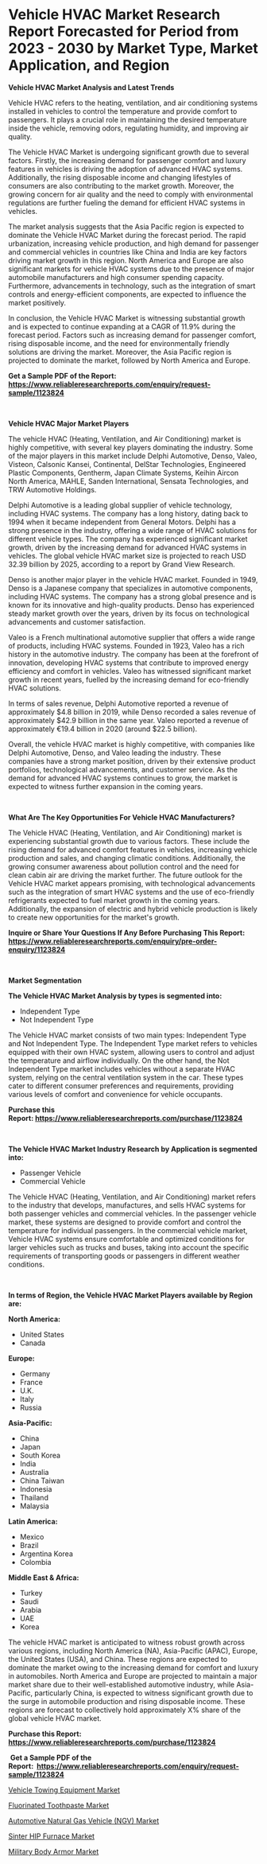 <p><h1>Vehicle HVAC Market Research Report Forecasted for Period from 2023 -  2030 by Market Type, Market Application, and Region</h1></p><p><strong>Vehicle HVAC Market Analysis and Latest Trends</strong></p>
<p><p>Vehicle HVAC refers to the heating, ventilation, and air conditioning systems installed in vehicles to control the temperature and provide comfort to passengers. It plays a crucial role in maintaining the desired temperature inside the vehicle, removing odors, regulating humidity, and improving air quality.</p><p>The Vehicle HVAC Market is undergoing significant growth due to several factors. Firstly, the increasing demand for passenger comfort and luxury features in vehicles is driving the adoption of advanced HVAC systems. Additionally, the rising disposable income and changing lifestyles of consumers are also contributing to the market growth. Moreover, the growing concern for air quality and the need to comply with environmental regulations are further fueling the demand for efficient HVAC systems in vehicles.</p><p>The market analysis suggests that the Asia Pacific region is expected to dominate the Vehicle HVAC Market during the forecast period. The rapid urbanization, increasing vehicle production, and high demand for passenger and commercial vehicles in countries like China and India are key factors driving market growth in this region. North America and Europe are also significant markets for vehicle HVAC systems due to the presence of major automobile manufacturers and high consumer spending capacity. Furthermore, advancements in technology, such as the integration of smart controls and energy-efficient components, are expected to influence the market positively.</p><p>In conclusion, the Vehicle HVAC Market is witnessing substantial growth and is expected to continue expanding at a CAGR of 11.9% during the forecast period. Factors such as increasing demand for passenger comfort, rising disposable income, and the need for environmentally friendly solutions are driving the market. Moreover, the Asia Pacific region is projected to dominate the market, followed by North America and Europe.</p></p>
<p><strong>Get a Sample PDF of the Report:&nbsp; <a href="https://www.reliableresearchreports.com/enquiry/request-sample/1123824">https://www.reliableresearchreports.com/enquiry/request-sample/1123824</a></strong></p>
<p>&nbsp;</p>
<p><strong>Vehicle HVAC Major Market Players</strong></p>
<p><p>The vehicle HVAC (Heating, Ventilation, and Air Conditioning) market is highly competitive, with several key players dominating the industry. Some of the major players in this market include Delphi Automotive, Denso, Valeo, Visteon, Calsonic Kansei, Continental, DelStar Technologies, Engineered Plastic Components, Gentherm, Japan Climate Systems, Keihin Aircon North America, MAHLE, Sanden International, Sensata Technologies, and TRW Automotive Holdings.</p><p>Delphi Automotive is a leading global supplier of vehicle technology, including HVAC systems. The company has a long history, dating back to 1994 when it became independent from General Motors. Delphi has a strong presence in the industry, offering a wide range of HVAC solutions for different vehicle types. The company has experienced significant market growth, driven by the increasing demand for advanced HVAC systems in vehicles. The global vehicle HVAC market size is projected to reach USD 32.39 billion by 2025, according to a report by Grand View Research.</p><p>Denso is another major player in the vehicle HVAC market. Founded in 1949, Denso is a Japanese company that specializes in automotive components, including HVAC systems. The company has a strong global presence and is known for its innovative and high-quality products. Denso has experienced steady market growth over the years, driven by its focus on technological advancements and customer satisfaction.</p><p>Valeo is a French multinational automotive supplier that offers a wide range of products, including HVAC systems. Founded in 1923, Valeo has a rich history in the automotive industry. The company has been at the forefront of innovation, developing HVAC systems that contribute to improved energy efficiency and comfort in vehicles. Valeo has witnessed significant market growth in recent years, fuelled by the increasing demand for eco-friendly HVAC solutions.</p><p>In terms of sales revenue, Delphi Automotive reported a revenue of approximately $4.8 billion in 2019, while Denso recorded a sales revenue of approximately $42.9 billion in the same year. Valeo reported a revenue of approximately €19.4 billion in 2020 (around $22.5 billion).</p><p>Overall, the vehicle HVAC market is highly competitive, with companies like Delphi Automotive, Denso, and Valeo leading the industry. These companies have a strong market position, driven by their extensive product portfolios, technological advancements, and customer service. As the demand for advanced HVAC systems continues to grow, the market is expected to witness further expansion in the coming years.</p></p>
<p>&nbsp;</p>
<p><strong>What Are The Key Opportunities For Vehicle HVAC Manufacturers?</strong></p>
<p><p>The Vehicle HVAC (Heating, Ventilation, and Air Conditioning) market is experiencing substantial growth due to various factors. These include the rising demand for advanced comfort features in vehicles, increasing vehicle production and sales, and changing climatic conditions. Additionally, the growing consumer awareness about pollution control and the need for clean cabin air are driving the market further. The future outlook for the Vehicle HVAC market appears promising, with technological advancements such as the integration of smart HVAC systems and the use of eco-friendly refrigerants expected to fuel market growth in the coming years. Additionally, the expansion of electric and hybrid vehicle production is likely to create new opportunities for the market's growth.</p></p>
<p><strong>Inquire or Share Your Questions If Any Before Purchasing This Report: <a href="https://www.reliableresearchreports.com/enquiry/pre-order-enquiry/1123824">https://www.reliableresearchreports.com/enquiry/pre-order-enquiry/1123824</a></strong></p>
<p>&nbsp;</p>
<p><strong>Market Segmentation</strong></p>
<p><strong>The Vehicle HVAC Market Analysis by types is segmented into:</strong></p>
<p><ul><li>Independent Type</li><li>Not Independent Type</li></ul></p>
<p><p>The Vehicle HVAC market consists of two main types: Independent Type and Not Independent Type. The Independent Type market refers to vehicles equipped with their own HVAC system, allowing users to control and adjust the temperature and airflow individually. On the other hand, the Not Independent Type market includes vehicles without a separate HVAC system, relying on the central ventilation system in the car. These types cater to different consumer preferences and requirements, providing various levels of comfort and convenience for vehicle occupants.</p></p>
<p><strong>Purchase this Report:&nbsp;<a href="https://www.reliableresearchreports.com/purchase/1123824">https://www.reliableresearchreports.com/purchase/1123824</a></strong></p>
<p>&nbsp;</p>
<p><strong>The Vehicle HVAC Market Industry Research by Application is segmented into:</strong></p>
<p><ul><li>Passenger Vehicle</li><li>Commercial Vehicle</li></ul></p>
<p><p>The Vehicle HVAC (Heating, Ventilation, and Air Conditioning) market refers to the industry that develops, manufactures, and sells HVAC systems for both passenger vehicles and commercial vehicles. In the passenger vehicle market, these systems are designed to provide comfort and control the temperature for individual passengers. In the commercial vehicle market, Vehicle HVAC systems ensure comfortable and optimized conditions for larger vehicles such as trucks and buses, taking into account the specific requirements of transporting goods or passengers in different weather conditions.</p></p>
<p>&nbsp;</p>
<p><strong>In terms of Region, the Vehicle HVAC Market Players available by Region are:</strong></p>
<p>
    <p> <strong> North America: </strong>
        <ul>
            <li>United States</li>
            <li>Canada</li>
        </ul>
        </p> 
    <p> <strong> Europe: </strong>
        <ul>
            <li>Germany</li>
            <li>France</li>
            <li>U.K.</li>
            <li>Italy</li>
            <li>Russia</li>
        </ul>
        </p> 
    <p> <strong> Asia-Pacific: </strong>
        <ul>
            <li>China</li>
            <li>Japan</li>
            <li>South Korea</li>
            <li>India</li>
            <li>Australia</li>
            <li>China Taiwan</li>
            <li>Indonesia</li>
            <li>Thailand</li>
            <li>Malaysia</li>
        </ul>
        </p> 
    <p> <strong> Latin America: </strong>
        <ul>
            <li>Mexico</li>
            <li>Brazil</li>
            <li>Argentina Korea</li>
            <li>Colombia</li>
        </ul>
        </p> 
    <p> <strong> Middle East & Africa: </strong>
        <ul>
            <li>Turkey</li>
            <li>Saudi</li>
            <li>Arabia</li>
            <li>UAE</li>
            <li>Korea</li>
        </ul>
    </p>
    </p>
<p><p>The vehicle HVAC market is anticipated to witness robust growth across various regions, including North America (NA), Asia-Pacific (APAC), Europe, the United States (USA), and China. These regions are expected to dominate the market owing to the increasing demand for comfort and luxury in automobiles. North America and Europe are projected to maintain a major market share due to their well-established automotive industry, while Asia-Pacific, particularly China, is expected to witness significant growth due to the surge in automobile production and rising disposable income. These regions are forecast to collectively hold approximately X% share of the global vehicle HVAC market.</p></p>
<p><strong>Purchase this Report: <a href="https://www.reliableresearchreports.com/purchase/1123824">https://www.reliableresearchreports.com/purchase/1123824</a></strong></p>
<p>&nbsp;<strong>Get a Sample PDF of the Report:&nbsp;&nbsp;<a href="https://www.reliableresearchreports.com/enquiry/request-sample/1123824">https://www.reliableresearchreports.com/enquiry/request-sample/1123824</a></strong></p>
<p><strong></strong></p>
<p><p><a href="https://github.com/rahu1506/Market-Research-Report-List-1/blob/main/vehicle-towing-equipment-market.md">Vehicle Towing Equipment Market</a></p><p><a href="https://medium.com/@v8581137/analyzing-fluorinated-toothpaste-market-global-industry-perspective-and-forecast-2023-to-2030-92865fbfd781">Fluorinated Toothpaste Market</a></p><p><a href="https://github.com/rahu1505/Market-Research-Report-List-1/blob/main/automotive-natural-gas-vehicle-ngv-market.md">Automotive Natural Gas Vehicle (NGV) Market</a></p><p><a href="https://www.linkedin.com/pulse/sinter-hip-furnace-market-size-share-global-analysis-report-2023-yinbe/">Sinter HIP Furnace Market</a></p><p><a href="https://medium.com/@hotspotflipk/military-body-armor-market-competitive-analysis-market-trends-and-forecast-to-2030-baf7cb8831fd">Military Body Armor Market</a></p></p>